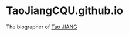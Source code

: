 # TaoJiangCQU.github.io

The biographer of [Tao JIANG](https://panpanyunshi.github.io/TaoJiangCQU.github.io/)
